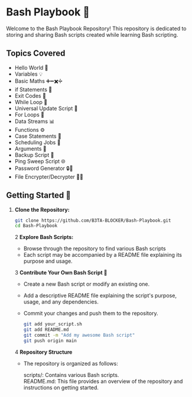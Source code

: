 # Bash Playbook 🚀

Welcome to the Bash Playbook Repository! This repository is dedicated to storing and sharing Bash scripts created while learning Bash scripting.

## Topics Covered

- Hello World 👋
- Variables 💡
- Basic Maths ➕➖✖️➗
- if Statements 🤔
- Exit Codes 🚪
- While Loop 🔁
- Universal Update Script 🔄
- For Loops 🔄
- Data Streams 📊
- Functions ⚙️
- Case Statements 📝
- Scheduling Jobs 📅
- Arguments 📑
- Backup Script 💾
- Ping Sweep Script 🌐
- Password Generator 🔒🔑
- File Encrypter/Decrypter 📜🔐


## Getting Started 🏁

1. **Clone the Repository:**
      ```bash
      git clone https://github.com/B3TA-BLOCKER/Bash-Playbook.git
      cd Bash-Playbook
      ```
   
   2 **Explore Bash Scripts:**

      * Browse through the repository to find various Bash scripts
      * Each script may be accompanied by a README file explaining its purpose and usage.

   3 **Contribute Your Own Bash Script 🤝**

      * Create a new Bash script or modify an existing one.
      * Add a descriptive README file explaining the script's purpose, usage, and any dependencies.
      * Commit your changes and push them to the repository.

         ```bash
         git add your_script.sh
         git add README.md
         git commit -m "Add my awesome Bash script"
         git push origin main
         ```

   4 **Repository Structure**

      * The repository is organized as follows:

         scripts/: Contains various Bash scripts.                                                                                 
         README.md: This file provides an overview of the repository and instructions on getting started.

   
